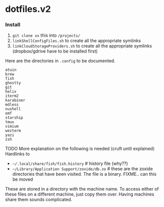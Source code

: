 # dotfiles.v2

### Install
1. `git clone xx` this into `/projects/`
2. `linkShellConfigFiles.sh` to create all the appropriate symlinks 
3. `linkCloudStorageProviders.sh` to create all the appropriate symlinks (dropbox/gdrive have to be installed first)

Here are the directories in `.config` to be documented.
```
atuin
brew
fish
ghostty
git
helix
iterm2
karabiner
mdless
nushell
omf
starship
tmux
vimium
wezterm
yazi
zsh
```


TODO More explanation on the following is needed (cruft until explained)
Hardlinks to
* `~/.local/share/fish/fish.history` # history file (why??)
* `~/Library/Application Support/zoxide/db.zo`  # these are the zoxide directories that have been visited. The file is a binary. FIXME.. can this be moved 

These are stored in a directory with the machine name. To access either of these files on a different machine, just copy them over. Having machines share them sounds complicated.

